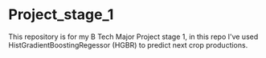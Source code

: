 # Project_stage_1
This repository is for my B Tech Major Project stage 1, in this repo I've used HistGradientBoostingRegessor (HGBR) to predict next crop productions.
